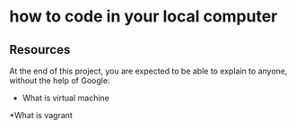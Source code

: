 # how to code in your local computer

## Resources

At the end of this project, you are expected to be able to explain to anyone, without the help of Google:

* What is virtual machine

*What is vagrant
